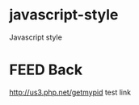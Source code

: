 javascript-style
================

Javascript style

FEED Back
================

http://us3.php.net/getmypid test link
